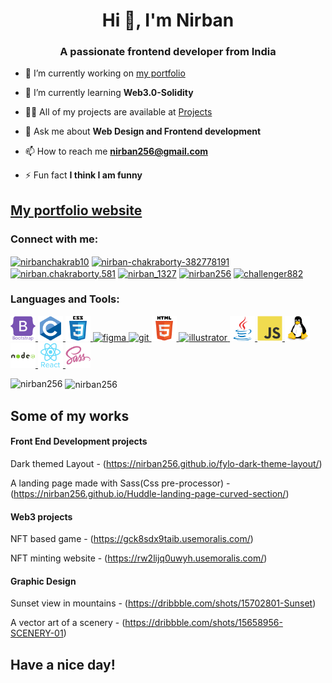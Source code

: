 <h1 align="center">Hi 👋, I'm Nirban</h1>
<h3 align="center">A passionate frontend developer from India</h3>

- 🔭 I’m currently working on [my portfolio](https://github.com/nirban256/personal_website)

- 🌱 I’m currently learning **Web3.0-Solidity**

- 👨‍💻 All of my projects are available at [Projects](https://nirban-chakraborty.netlify.app)

- 💬 Ask me about **Web Design and Frontend development**

- 📫 How to reach me **nirban256@gmail.com**

- ⚡ Fun fact **I think I am funny**

## [My portfolio website](https://nirban-chakraborty.netlify.app/)

<h3 align="left">Connect with me:</h3>
<p align="left">
<a href="https://twitter.com/nirbanchakrab10" target="blank"><img align="center" src="https://raw.githubusercontent.com/rahuldkjain/github-profile-readme-generator/master/src/images/icons/Social/twitter.svg" alt="nirbanchakrab10" height="30" width="40" /></a>
<a href="https://linkedin.com/in/nirban-chakraborty-382778191" target="blank"><img align="center" src="https://raw.githubusercontent.com/rahuldkjain/github-profile-readme-generator/master/src/images/icons/Social/linked-in-alt.svg" alt="nirban-chakraborty-382778191" height="30" width="40" /></a>
<a href="https://fb.com/nirban.chakraborty.581" target="blank"><img align="center" src="https://raw.githubusercontent.com/rahuldkjain/github-profile-readme-generator/master/src/images/icons/Social/facebook.svg" alt="nirban.chakraborty.581" height="30" width="40" /></a>
<a href="https://instagram.com/nirban_1327" target="blank"><img align="center" src="https://raw.githubusercontent.com/rahuldkjain/github-profile-readme-generator/master/src/images/icons/Social/instagram.svg" alt="nirban_1327" height="30" width="40" /></a>
<a href="https://dribbble.com/nirban256" target="blank"><img align="center" src="https://raw.githubusercontent.com/rahuldkjain/github-profile-readme-generator/master/src/images/icons/Social/dribbble.svg" alt="nirban256" height="30" width="40" /></a>
<a href="https://www.leetcode.com/challenger882" target="blank"><img align="center" src="https://raw.githubusercontent.com/rahuldkjain/github-profile-readme-generator/master/src/images/icons/Social/leet-code.svg" alt="challenger882" height="30" width="40" /></a>
</p>

<h3 align="left">Languages and Tools:</h3>
<p align="left"> <a href="https://getbootstrap.com" target="_blank" rel="noreferrer"> <img src="https://raw.githubusercontent.com/devicons/devicon/master/icons/bootstrap/bootstrap-plain-wordmark.svg" alt="bootstrap" width="40" height="40"/> </a> <a href="https://www.cprogramming.com/" target="_blank" rel="noreferrer"> <img src="https://raw.githubusercontent.com/devicons/devicon/master/icons/c/c-original.svg" alt="c" width="40" height="40"/> </a> <a href="https://www.w3schools.com/css/" target="_blank" rel="noreferrer"> <img src="https://raw.githubusercontent.com/devicons/devicon/master/icons/css3/css3-original-wordmark.svg" alt="css3" width="40" height="40"/> </a> <a href="https://www.figma.com/" target="_blank" rel="noreferrer"> <img src="https://www.vectorlogo.zone/logos/figma/figma-icon.svg" alt="figma" width="40" height="40"/> </a> <a href="https://git-scm.com/" target="_blank" rel="noreferrer"> <img src="https://www.vectorlogo.zone/logos/git-scm/git-scm-icon.svg" alt="git" width="40" height="40"/> </a> <a href="https://www.w3.org/html/" target="_blank" rel="noreferrer"> <img src="https://raw.githubusercontent.com/devicons/devicon/master/icons/html5/html5-original-wordmark.svg" alt="html5" width="40" height="40"/> </a> <a href="https://www.adobe.com/in/products/illustrator.html" target="_blank" rel="noreferrer"> <img src="https://www.vectorlogo.zone/logos/adobe_illustrator/adobe_illustrator-icon.svg" alt="illustrator" width="40" height="40"/> </a> <a href="https://www.java.com" target="_blank" rel="noreferrer"> <img src="https://raw.githubusercontent.com/devicons/devicon/master/icons/java/java-original.svg" alt="java" width="40" height="40"/> </a> <a href="https://developer.mozilla.org/en-US/docs/Web/JavaScript" target="_blank" rel="noreferrer"> <img src="https://raw.githubusercontent.com/devicons/devicon/master/icons/javascript/javascript-original.svg" alt="javascript" width="40" height="40"/> </a> <a href="https://www.linux.org/" target="_blank" rel="noreferrer"> <img src="https://raw.githubusercontent.com/devicons/devicon/master/icons/linux/linux-original.svg" alt="linux" width="40" height="40"/> </a> <a href="https://nodejs.org" target="_blank" rel="noreferrer"> <img src="https://raw.githubusercontent.com/devicons/devicon/master/icons/nodejs/nodejs-original-wordmark.svg" alt="nodejs" width="40" height="40"/> </a> <a href="https://reactjs.org/" target="_blank" rel="noreferrer"> <img src="https://raw.githubusercontent.com/devicons/devicon/master/icons/react/react-original-wordmark.svg" alt="react" width="40" height="40"/> </a> <a href="https://sass-lang.com" target="_blank" rel="noreferrer"> <img src="https://raw.githubusercontent.com/devicons/devicon/master/icons/sass/sass-original.svg" alt="sass" width="40" height="40"/> </a> </p>

<p><img align="left" src="https://github-readme-stats.vercel.app/api/top-langs?username=nirban256&theme=github_dark&show_icons=true&locale=en&layout=compact" alt="nirban256" /></p>

<p>&nbsp;<img align="center" src="https://github-readme-stats.vercel.app/api?username=nirban256&theme=github_dark&show_icons=true&locale=en" alt="nirban256" /></p>


## Some of my works

#### Front End Development projects

Dark themed Layout - (https://nirban256.github.io/fylo-dark-theme-layout/)

A landing page made with Sass(Css pre-processor) - (https://nirban256.github.io/Huddle-landing-page-curved-section/)


#### Web3 projects

NFT based game - (https://gck8sdx9taib.usemoralis.com/)

NFT minting website - (https://rw2lijq0uwyh.usemoralis.com/)


#### Graphic Design

Sunset view in mountains - (https://dribbble.com/shots/15702801-Sunset)

A vector art of a scenery - (https://dribbble.com/shots/15658956-SCENERY-01)

## Have a nice day!
